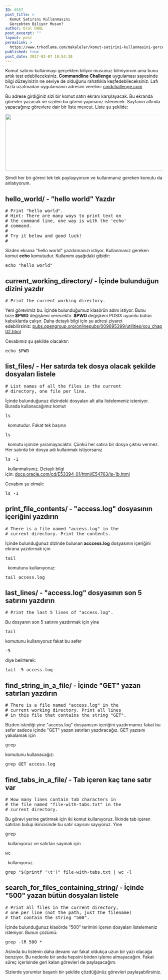 ```yaml
---
ID: 6557
post_title: >
  Komut Satırını Kullanmasını
  Gerçekten Biliyor Musun?
author: Oral ÜNAL
post_excerpt: ""
layout: post
permalink: >
  https://www.trkodlama.com/makaleler/komut-satirini-kullanmasini-gercekten-biliyor-musun-6557.html
published: true
post_date: 2017-02-07 18:54:30
---
```

Komut satırını kullanmayı gerçekten biliyor musunuz bilmiyorum ama bunu artık test edebileceksiniz. <strong>Commandline Challenge</strong> uygulaması sayesinde bilgi düzeyinizin ne seviye de olduğunu rahatlıkla keşfedebileceksiniz. Lafı fazla uzatmadan uygulamanın adresini verelim: <a href="https://cmdchallenge.com/">cmdchallenge.com</a>

Bu adrese girdiğiniz sizi bir komut satırı ekranı karşılayacak. Bu ekranda görevler yazacak ve sizden bu görevi yapmanız istenecek. Sayfanın altında yapacağınız görevlere dair bir liste mevcut. Liste şu şekilde:

<a href="https://www.trkodlama.com/wp-content/uploads/2017/02/cmdchallenge1.png" target="_blank"><img class="aligncenter wp-image-6558 size-large" src="https://www.trkodlama.com/wp-content/uploads/2017/02/cmdchallenge1-1024x281.png" width="660" height="181" /></a>

Şimdi her bir görevi tek tek paylaşıyorum ve kullanmanız gereken komutu da anlatıyorum.
<h2>hello_world/ - "hello world" Yazdır</h2>
<pre class="prettyprint lang-sh" data-start-line="1" data-visibility="visible" data-highlight="" data-caption=""># Print "hello world".
# Hint: There are many ways to print text on
# the command line, one way is with the 'echo'
# command.
# 
# Try it below and good luck!
#</pre>
Sizden ekrana "hello world" yazdırmanızı istiyor. Kullanmanız gereken komut <strong>echo</strong> komutudur. Kullanımı aşağıdaki gibidir:
<pre class="prettyprint lang-sh" data-start-line="1" data-visibility="visible" data-highlight="" data-caption="">echo "hello world"</pre>
<h2>current_working_directory/ - İçinde bulunduğun dizini yazdır</h2>
<pre class="prettyprint lang-sh" data-start-line="1" data-visibility="visible" data-highlight="" data-caption=""># Print the current working directory.</pre>
Yeni görevimiz bu. İçinde bulunduğumuz klasörün adını istiyor. Bunu bize <strong>$PWD</strong> değişkeni verecektir. <strong>$PWD </strong>değişkeni POSIX uyumlu bütün kabuklarda çalışır. Daha detaylı bilgi için şu adresi ziyaret edebilirsiniz: <a href="http://pubs.opengroup.org/onlinepubs/009695399/utilities/xcu_chap02.html">pubs.opengroup.org/onlinepubs/009695399/utilities/xcu_chap02.html</a>

Cevabımız şu şekilde olacaktır:
<pre class="prettyprint lang-sh" data-start-line="1" data-visibility="visible" data-highlight="" data-caption="">echo $PWD</pre>
<h2>list_files/ - Her satırda tek dosya olacak şekilde dosyaları listele</h2>
<pre class="prettyprint lang-sh" data-start-line="1" data-visibility="visible" data-highlight="" data-caption=""># List names of all the files in the current
# directory, one file per line.</pre>
İçinde bulunduğunuz dizindeki dosyaları alt alta listelemeniz isteniyor. Burada kullanacağımız komut <pre class="class:prettyprint lang-sh data-start-line:1 data-visibility:visible data-highlight: data-caption: decode:1 " >ls</pre>  komutudur. Fakat tek başına <pre class="class:prettyprint lang-sh data-start-line:1 data-visibility:visible data-highlight: data-caption: decode:1 " >ls</pre>  komutu işimize yaramayacaktır. Çünkü her satıra bir dosya çıktısı vermez. Her satırda bir dosya adı kullanmak istiyorsanız <pre class="class:prettyprint lang-sh data-start-line:1 data-visibility:visible data-highlight: data-caption: decode:1 " >ls -1</pre>  kullanmalısınız. Detaylı bilgi için: <a href="https://docs.oracle.com/cd/E53394_01/html/E54763/ls-1b.html">docs.oracle.com/cd/E53394_01/html/E54763/ls-1b.html</a>

Cevabını şu olmalı:
<pre class="prettyprint lang-sh" data-start-line="1" data-visibility="visible" data-highlight="" data-caption="">ls -1</pre>
<h2>print_file_contents/ - "access.log" dosyasının içeriğini yazdırın</h2>
<pre class="prettyprint lang-sh" data-start-line="1" data-visibility="visible" data-highlight="" data-caption=""># There is a file named "access.log" in the
# current directory. Print the contents.</pre>
İçinde bulunduğunuz dizinde bulunan <strong>acccess.log</strong> dosyasının içeriğini ekrana yazdırmak için <pre class="class:prettyprint lang-sh data-start-line:1 data-visibility:visible data-highlight: data-caption: decode:1 " >tail</pre>  komutunu kullanıyoruz:
<pre class="prettyprint lang-sh" data-start-line="1" data-visibility="visible" data-highlight="" data-caption="">tail access.log</pre>
<h2>last_lines/ - "access.log" dosyasının son 5 satırını yazdırın</h2>
<pre class="prettyprint lang-sh" data-start-line="1" data-visibility="visible" data-highlight="" data-caption=""># Print the last 5 lines of "access.log".</pre>
Bu dosyanın son 5 satırını yazdırmak için yine <pre class="class:prettyprint lang-sh data-start-line:1 data-visibility:visible data-highlight: data-caption: decode:1 " >tail</pre> komutunu kullanıyoruz fakat bu sefer <pre class="class:prettyprint lang-sh data-start-line:1 data-visibility:visible data-highlight: data-caption: decode:1 " >-5</pre> diye belirterek:
<pre class="prettyprint lang-sh" data-start-line="1" data-visibility="visible" data-highlight="" data-caption="">tail -5 access.log</pre>
<h2>find_string_in_a_file/ - İçinde "GET" yazan satırları yazdırın</h2>
<pre class="prettyprint lang-sh" data-start-line="1" data-visibility="visible" data-highlight="" data-caption=""># There is a file named "access.log" in the
# current working directory. Print all lines
# in this file that contains the string "GET".</pre>
Bizden istediği yine "access.log" dosyamızın içeriğini yazdırmamız fakat bu sefer sadece içinde "GET" yazan satırları yazdıracağız. GET yazısını yakalamak için  <pre class="class:prettyprint lang-sh data-start-line:1 data-visibility:visible data-highlight: data-caption: decode:1 " >grep</pre> komutunu kullanacağız:
<pre class="prettyprint lang-sh" data-start-line="1" data-visibility="visible" data-highlight="" data-caption="">grep GET access.log</pre>
<h2>find_tabs_in_a_file/ - Tab içeren kaç tane satır var</h2>
<pre class="prettyprint lang-sh" data-start-line="1" data-visibility="visible" data-highlight="" data-caption=""># How many lines contain tab characters in
# the file named "file-with-tabs.txt" in the
# current directory.</pre>
Bu görevi yerine getirmek için iki komut kullanıyoruz. İlkinde tab içeren satırları bulup ikincisinde bu satır sayısını sayıyoruz. Yine <pre class="class:prettyprint lang-sh data-start-line:1 data-visibility:visible data-highlight: data-caption: decode:1 " >grep</pre>  kullanıyoruz ve satırları saymak için <pre class="class:prettyprint lang-sh data-start-line:1 data-visibility:visible data-highlight: data-caption: decode:1 " >wc</pre>  kullanıyoruz.
<pre class="prettyprint lang-sh" data-start-line="1" data-visibility="visible" data-highlight="" data-caption="">grep "$(printf '\t')" file-with-tabs.txt | wc -l</pre>
<h2>search_for_files_containing_string/ - İçinde "500" yazan bütün dosyaları listele</h2>
<pre class="prettyprint lang-sh" data-start-line="1" data-visibility="visible" data-highlight="" data-caption=""># Print all files in the current directory,
# one per line (not the path, just the filename)
# that contain the string "500".</pre>
İçinde bulunduğunuz klasörde "500" terimini içeren dosyaları listelemeniz isteniyor. Bunun çözümü:
<pre class="prettyprint lang-sh" data-start-line="1" data-visibility="visible" data-highlight="" data-caption="">grep -lR 500 *</pre>
Aslında bu listenin daha devamı var fakat oldukça uzun bir yazı olacağa benziyor. Bu nedenle bir anda hepsini birden işleme almayacağım. Fakat süreç içerisinde geri kalan görevleri de paylaşacağım.

Sizlerde yorumlar başarılı bir şekilde çözdüğünüz görevleri paylaşabilirsiniz.